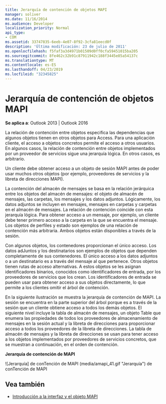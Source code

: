 ```yaml
---
title: Jerarquía de contención de objetos MAPI
manager: soliver
ms.date: 11/16/2014
ms.audience: Developer
localization_priority: Normal
api_type:
- COM
ms.assetid: 33747835-6eeb-4e07-8f92-3cfa81eecd0f
description: 'Última modificación: 23 de julio de 2011'
ms.openlocfilehash: f5faf3a3d4971b01509d0ff0cfa59451015ba205
ms.sourcegitcommit: 8fe462c32b91c87911942c188f3445e85a54137c
ms.translationtype: MT
ms.contentlocale: es-ES
ms.lasthandoff: 04/23/2019
ms.locfileid: "32345825"
---
```

# <a name="mapi-object-containment-hierarchy"></a>Jerarquía de contención de objetos MAPI
  
**Se aplica a**: Outlook 2013 | Outlook 2016 
  
La relación de contención entre objetos especifica las dependencias que algunos objetos tienen en otros objetos para Access. Para una aplicación cliente, el acceso a objetos concretos permite el acceso a otros usuarios. En algunos casos, la relación de contención entre objetos implementados por un proveedor de servicios sigue una jerarquía lógica. En otros casos, es arbitrario. 
  
Un cliente debe obtener acceso a un objeto de sesión MAPI antes de poder usar muchos otros objetos (por ejemplo, proveedores de servicios y la libreta de direcciones MAPI).
  
La contención del almacén de mensajes se basa en la relación jerárquica entre los objetos del almacén de mensajes: el objeto de almacén de mensajes, las carpetas, los mensajes y los datos adjuntos. Lógicamente, los datos adjuntos se incluyen en mensajes, mensajes en carpetas y carpetas en el almacén de mensajes. La relación de contención coincide con esta jerarquía lógica. Para obtener acceso a un mensaje, por ejemplo, un cliente debe tener primero acceso a la carpeta en la que se encuentra el mensaje. Los objetos de perfiles y estado son ejemplos de una relación de contención más arbitraria. Ambos objetos están disponibles a través de la sesión. 
  
Con algunos objetos, los contenedores proporcionan el único acceso. Los datos adJuntos y los destinatarios son ejemplos de objetos que dependen completamente de sus contenedores. El único acceso a los datos adjuntos o a un destinatario es a través del mensaje al que pertenece. Otros objetos tienen rutas de acceso alternativas. A estos objetos se les asignan identificadores binarios, conocidos como identificadores de entrada, por los proveedores de servicios que los crean. Los identificadores de entrada se pueden usar para obtener acceso a sus objetos directamente, lo que permite a los clientes omitir el árbol de contención. 
  
En la siguiente ilustración se muestra la jerarquía de contención de MAPI. La sesión se encuentra en la parte superior del árbol porque es a través de la sesión que un cliente obtiene acceso a todos los demás objetos. El siguiente nivel incluye la tabla de almacén de mensajes, un objeto Table que enumera las propiedades de todos los proveedores de almacenamiento de mensajes en la sesión actual y la libreta de direcciones para proporcionar acceso a todos los proveedores de la libreta de direcciones. La tabla de almacén de mensajes y la libreta de direcciones se usan para tener acceso a los objetos implementados por proveedores de servicios concretos, que se muestran a continuación, en el orden de contención.
  
**Jerarquía de contención de MAPI**
  
![Jerarquía] de conTención de MAPI (media/amapi_41.gif "Jerarquía") de conTención de MAPI
  
## <a name="see-also"></a>Vea también

- [Introducción a la interfaz y el objeto MAPI](mapi-object-and-interface-overview.md)

